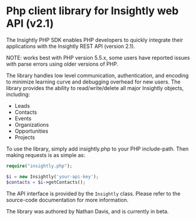 Php client library for Insightly web API (v2.1)
===============================================

The Insightly PHP SDK enables PHP developers to quickly integrate their applications with the Insightly REST API (version 2.1).

NOTE: works best with PHP version 5.5.x, some users have reported issues with parse errors using older versions of PHP.

The library handles low level communication, authentication,
and encoding to minimize learning curve and debugging overhead for new users.
The library provides the ability to read/write/delete
all major Insightly objects, including:

* Leads
* Contacts
* Events
* Organizations
* Opportunities
* Projects

To use the library, simply add insightly.php to your PHP include-path.
Then making requests is as simple as:

```php
require("insightly.php");

$i = new Insightly('your-api-key');
$contacts = $i->getContacts();
```

The API interface is provided by the `Insightly` class.
Please refer to the source-code documentation for more information.

The library was authored by Nathan Davis, and is currently in beta.
